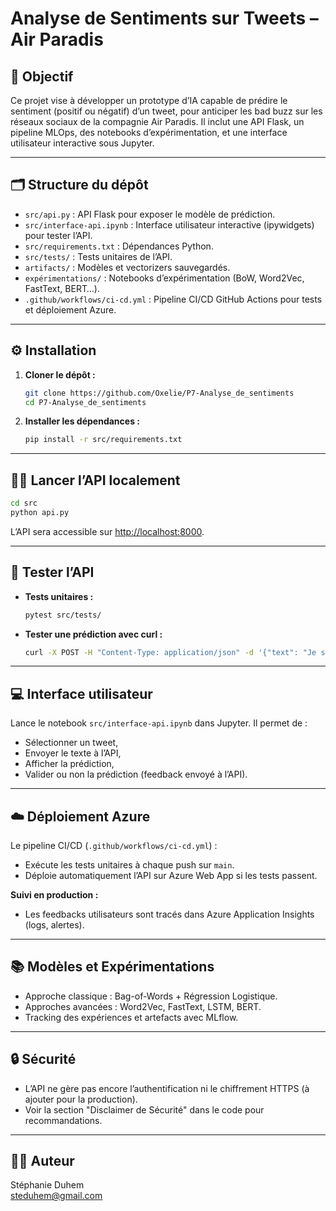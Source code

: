 # Analyse de Sentiments sur Tweets – Air Paradis

## 🚀 Objectif

Ce projet vise à développer un prototype d’IA capable de prédire le sentiment (positif ou négatif) d’un tweet, pour anticiper les bad buzz sur les réseaux sociaux de la compagnie Air Paradis. Il inclut une API Flask, un pipeline MLOps, des notebooks d’expérimentation, et une interface utilisateur interactive sous Jupyter.

---

## 🗂 Structure du dépôt

- `src/api.py` : API Flask pour exposer le modèle de prédiction.
- `src/interface-api.ipynb` : Interface utilisateur interactive (ipywidgets) pour tester l’API.
- `src/requirements.txt` : Dépendances Python.
- `src/tests/` : Tests unitaires de l’API.
- `artifacts/` : Modèles et vectorizers sauvegardés.
- `expérimentations/` : Notebooks d’expérimentation (BoW, Word2Vec, FastText, BERT…).
- `.github/workflows/ci-cd.yml` : Pipeline CI/CD GitHub Actions pour tests et déploiement Azure.

---

## ⚙️ Installation

1. **Cloner le dépôt :**
   ```sh
   git clone https://github.com/Oxelie/P7-Analyse_de_sentiments
   cd P7-Analyse_de_sentiments
   ```

2. **Installer les dépendances :**
   ```sh
   pip install -r src/requirements.txt
   ```

---

## 🏃‍♂️ Lancer l’API localement

```sh
cd src
python api.py
```
L’API sera accessible sur [http://localhost:8000](http://localhost:8000).

---

## 🧪 Tester l’API

- **Tests unitaires :**
  ```sh
  pytest src/tests/
  ```

- **Tester une prédiction avec curl :**
  ```sh
  curl -X POST -H "Content-Type: application/json" -d '{"text": "Je suis heureux"}' http://localhost:8000/predict
  ```

---

## 💻 Interface utilisateur

Lance le notebook `src/interface-api.ipynb` dans Jupyter. Il permet de :
- Sélectionner un tweet,
- Envoyer le texte à l’API,
- Afficher la prédiction,
- Valider ou non la prédiction (feedback envoyé à l’API).

---

## ☁️ Déploiement Azure

Le pipeline CI/CD (`.github/workflows/ci-cd.yml`) :
- Exécute les tests unitaires à chaque push sur `main`.
- Déploie automatiquement l’API sur Azure Web App si les tests passent.

**Suivi en production :**
- Les feedbacks utilisateurs sont tracés dans Azure Application Insights (logs, alertes).

---

## 📚 Modèles et Expérimentations

- Approche classique : Bag-of-Words + Régression Logistique.
- Approches avancées : Word2Vec, FastText, LSTM, BERT.
- Tracking des expériences et artefacts avec MLflow.

---

## 🔒 Sécurité

- L’API ne gère pas encore l’authentification ni le chiffrement HTTPS (à ajouter pour la production).
- Voir la section "Disclaimer de Sécurité" dans le code pour recommandations.

---

## 👩‍💻 Auteur

Stéphanie Duhem  
[steduhem@gmail.com](mailto:steduhem@gmail.com)